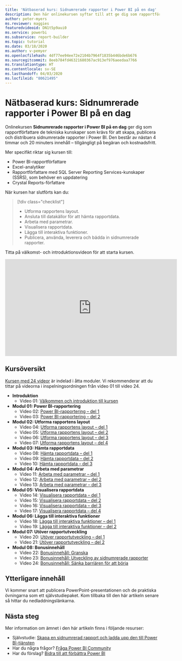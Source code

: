 ```yaml
---
title: 'Nätbaserad kurs: Sidnumrerade rapporter i Power BI på en dag'
description: Den här onlinekursen syftar till att ge dig som rapportförfattare de tekniska kunskaper som krävs för att skapa, publicera och distribuera sidnumrerade rapporter i Power BI.
author: peter-myers
ms.reviewer: maggies
featuredvideoid: DN1t5p9aui0
ms.service: powerbi
ms.subservice: report-builder
ms.topic: tutorial
ms.date: 03/18/2020
ms.author: v-pemyer
ms.openlocfilehash: 4df77ee94ee72e2104b7964f1835b446bde6b676
ms.sourcegitcommit: 8eeb784fd46321680367ac913ef976aeedaa7766
ms.translationtype: HT
ms.contentlocale: sv-SE
ms.lasthandoff: 04/03/2020
ms.locfileid: "80621495"
---
```

# <a name="online-course-power-bi-paginated-reports-in-a-day"></a>Nätbaserad kurs: Sidnumrerade rapporter i Power BI på en dag

Onlinekursen **Sidnumrerade rapporter i Power BI på en dag** ger dig som rapportförfattare de tekniska kunskaper som krävs för att skapa, publicera och distribuera sidnumrerade rapporter i Power BI. Den består av nästan 4 timmar och 20 minuters innehåll – tillgängligt på begäran och kostnadsfritt.

Mer specifikt riktar sig kursen till:

- Power BI-rapportförfattare
- Excel-analytiker
- Rapportförfattare med SQL Server Reporting Services-kunskaper (SSRS), som behöver en uppdatering
- Crystal Reports-författare

När kursen har slutförts kan du:

> [!div class="checklist"]
> - Utforma rapportens layout.
> - Ansluta till datakällor för att hämta rapportdata.
> - Arbeta med parametrar.
> - Visualisera rapportdata.
> - Lägga till interaktiva funktioner.
> - Publicera, använda, leverera och bädda in sidnumrerade rapporter.

Titta på välkomst- och introduktionsvideon för att starta kursen.

<iframe width="560" height="315" src="https://www.youtube.com/embed/DN1t5p9aui0" frameborder="0" allowfullscreen></iframe>

## <a name="course-outline"></a>Kursöversikt

[Kursen med 24 videor](https://www.youtube.com/playlist?list=PL1N57mwBHtN1icIhpjQOaRL8r9G-wytpT) är indelad i åtta moduler. Vi rekommenderar att du tittar på videorna i inspelningsordningen från video 01 till video 24.

- **Introduktion**
  - Video 01: [Välkommen och introduktion till kursen](https://www.youtube.com/watch?v=DN1t5p9aui0&list=PL1N57mwBHtN1icIhpjQOaRL8r9G-wytpT)
- **Modul 01: Power BI-rapportering**
  - Video 02: [Power BI-rapportering – del 1](https://www.youtube.com/watch?v=s6Amctk3Z_g&list=PL1N57mwBHtN1icIhpjQOaRL8r9G-wytpT)
  - Video 03: [Power BI-rapportering – del 2](https://www.youtube.com/watch?v=jXTiYJKw1Rs&list=PL1N57mwBHtN1icIhpjQOaRL8r9G-wytpT)
- **Modul 02: Utforma rapportens layout**
  - Video 04: [Utforma rapportens layout – del 1](https://www.youtube.com/watch?v=EjHANN3rGNs&list=PL1N57mwBHtN1icIhpjQOaRL8r9G-wytpT)
  - Video 05: [Utforma rapportens layout – del 2](https://www.youtube.com/watch?v=2CZIrJU_HZU&list=PL1N57mwBHtN1icIhpjQOaRL8r9G-wytpT)
  - Video 06: [Utforma rapportens layout – del 3](https://www.youtube.com/watch?v=eaFFzkT6pxE&list=PL1N57mwBHtN1icIhpjQOaRL8r9G-wytpT)
  - Video 07: [Utforma rapportens layout – del 4](https://www.youtube.com/watch?v=0z576TI27Vg&list=PL1N57mwBHtN1icIhpjQOaRL8r9G-wytpT)
- **Modul 03: Hämta rapportdata**
  - Video 08: [Hämta rapportdata – del 1](https://www.youtube.com/watch?v=SHGTTYXtio0&list=PL1N57mwBHtN1icIhpjQOaRL8r9G-wytpT)
  - Video 09: [Hämta rapportdata – del 2](https://www.youtube.com/watch?v=1Dzd9wb7XUY&list=PL1N57mwBHtN1icIhpjQOaRL8r9G-wytpT)
  - Video 10: [Hämta rapportdata – del 3](https://www.youtube.com/watch?v=OFXG7sl5L2o&list=PL1N57mwBHtN1icIhpjQOaRL8r9G-wytpT)
- **Modul 04: Arbeta med parametrar**
  - Video 11: [Arbeta med parametrar – del 1](https://www.youtube.com/watch?v=o7WaK88kheA&list=PL1N57mwBHtN1icIhpjQOaRL8r9G-wytpT)
  - Video 12: [Arbeta med parametrar – del 2](https://www.youtube.com/watch?v=okj6wO72clQ&list=PL1N57mwBHtN1icIhpjQOaRL8r9G-wytpT)
  - Video 13: [Arbeta med parametrar – del 3](https://www.youtube.com/watch?v=13-6sWIRD74&list=PL1N57mwBHtN1icIhpjQOaRL8r9G-wytpT)
- **Modul 05: Visualisera rapportdata**
  - Video 14: [Visualisera rapportdata – del 1](https://www.youtube.com/watch?v=b4TxBBtOWSw&list=PL1N57mwBHtN1icIhpjQOaRL8r9G-wytpT)
  - Video 15: [Visualisera rapportdata – del 2](https://www.youtube.com/watch?v=JhEa_TugXeE&list=PL1N57mwBHtN1icIhpjQOaRL8r9G-wytpT)
  - Video 16: [Visualisera rapportdata – del 3](https://www.youtube.com/watch?v=dliLsRvQB-c&list=PL1N57mwBHtN1icIhpjQOaRL8r9G-wytpT)
  - Video 17: [Visualisera rapportdata – del 4](https://www.youtube.com/watch?v=5yHxuRRP_eU&list=PL1N57mwBHtN1icIhpjQOaRL8r9G-wytpT)
- **Modul 06: Lägga till interaktiva funktioner**
  - Video 18: [Lägga till interaktiva funktioner – del 1](https://www.youtube.com/watch?v=LInMHpTEaI0&list=PL1N57mwBHtN1icIhpjQOaRL8r9G-wytpT)
  - Video 19: [Lägga till interaktiva funktioner – del 2](https://www.youtube.com/watch?v=b_pr1xsbRJc&list=PL1N57mwBHtN1icIhpjQOaRL8r9G-wytpT)
- **Modul 07: Utöver rapportutveckling**
  - Video 20: [Utöver rapportutveckling – del 1](https://www.youtube.com/watch?v=1CgDVDslwvs&list=PL1N57mwBHtN1icIhpjQOaRL8r9G-wytpT)
  - Video 21: [Utöver rapportutveckling – del 2](https://www.youtube.com/watch?v=KRwtl7h0ynI&list=PL1N57mwBHtN1icIhpjQOaRL8r9G-wytpT)
- **Modul 08: Bonusinnehåll**
  - Video 22: [Bonusinnehåll: Granska](https://www.youtube.com/watch?v=w5zlJ8BodxI&list=PL1N57mwBHtN1icIhpjQOaRL8r9G-wytpT)
  - Video 23: [Bonusinnehåll: Utveckling av sidnumrerade rapporter](https://www.youtube.com/watch?v=pevpai65MvY&list=PL1N57mwBHtN1icIhpjQOaRL8r9G-wytpT)
  - Video 24: [Bonusinnehåll: Sänka barriären för att börja](https://www.youtube.com/watch?v=vu32LfckCt8&list=PL1N57mwBHtN1icIhpjQOaRL8r9G-wytpT)

## <a name="additional-content"></a>Ytterligare innehåll

Vi kommer snart att publicera PowerPoint-presentationen och de praktiska övningarna som ett självstudiepaket. Kom tillbaka till den här artikeln senare så hittar du nedladdningslänkarna.

## <a name="next-steps"></a>Nästa steg

Mer information om ämnet i den här artikeln finns i följande resurser:

- Självstudie: [Skapa en sidnumrerad rapport och ladda upp den till Power BI-tjänsten](paginated-reports-quickstart-aw.md)
- Har du några frågor? [Fråga Power BI Community](https://community.powerbi.com/)
- Har du förslag? [Bidra till att förbättra Power BI](https://ideas.powerbi.com/)
